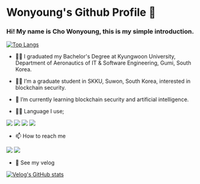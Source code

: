 # Wonyoung's Github Profile 👋

### Hi! My name is Cho Wonyoung, this is my simple introduction.

[![Top Langs](https://github-readme-stats.vercel.app/api/top-langs/?username=cliffclimber-721)](https://github.com/cliffclimber-721/github-readme-stats)

- 🧑‍🎓 I graduated my Bachelor's Degree at Kyungwoon University, Department of Aeronautics of IT & Software Engineering, Gumi, South Korea.

- 🧑‍🎓 I’m a graduate student in SKKU, Suwon, South Korea, interested in blockchain security.

- 🌱 I’m currently learning blockchain security and artificial intelligence.

- 🧑‍💻 Language I use; 

<img src="https://img.shields.io/badge/-Python-blue?style=flat-square&logo=python&logoColor=white"/> <img src="https://img.shields.io/badge/-JupyterNotebook-orange?style=flat-square&logo=jupyter-notebook&logoColor=white"/> <img src="https://img.shields.io/badge/-Solidity-black?style=flat-square&logo=solidity&logoColor=white"/> <img src="https://img.shields.io/badge/-Javascript-yellow?style=flat-square&logo=javascript&logoColor=white"/>

- 📫 How to reach me

<a href="cliffclimber@g.skku.edu"><img src="https://img.shields.io/badge/-Gmail-red?style=flat-square&logo=gmail&logoColor=white"/></a>
<a href="cliffclimber.tistory.com"><img src="https://img.shields.io/badge/-Tistory-brown?style=flat-square&logo=tistory&logoColor=white"/></a>

- 👀 See my velog

[![Velog's GitHub stats](https://velog-readme-stats.vercel.app/api?name=cliffclimber721)](https://velog.io/@cliffclimber721)
